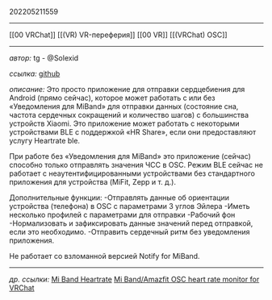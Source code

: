 202205211559
***
[[00 VRChat]] [[(VR) VR-переферия]] [[00 VR]] [[(VRChat) OSC]]
***
*автор:*
tg - @Solexid

*ссылка:*
[github](https://github.com/Solexid/OSC-VRChat-Feeder)

*описание:*
Это просто приложение для отправки сердцебиения для Android (прямо сейчас), которое может работать с или без «Уведомления для MiBand» для отправки данных (состояние сна, частота сердечных сокращений и количество шагов) с большинства устройств Xiaomi. Это приложение может работать с некоторыми устройствами BLE с поддержкой «HR Share», если они предоставляют услугу Heartrate ble.  
  
При работе без «Уведомления для MiBand» это приложение (сейчас) способно только отправлять значения ЧСС в OSC. Режим BLE сейчас не работает с неаутентифицированными устройствами без стандартного приложения для устройства (MiFit, Zepp и т. д.).  
  
Дополнительные функции: -Отправлять данные об ориентации устройства (телефона) в OSC с параметрами 3 углов Эйлера -Иметь несколько профилей с параметрами для отправки -Рабочий фон -Нормализовать и зафиксировать данные значений перед отправкой, если это необходимо. -Отправить сердечный ритм без уведомления приложения.  
  
Не работает со взломанной версией Notify for MiBand.
***
*др. ссылки:*
[Mi Band Heartrate](https://github.com/hai-vr/miband-heartrate-osc)
[Mi Band/Amazfit OSC heart rate monitor for VRChat](https://github.com/vard88508/vrc-osc-miband-hrm)